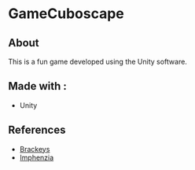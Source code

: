 # GameCuboscape

## About
This is a fun game developed using the Unity software.

## Made with :
- Unity

## References
- [Brackeys]('https://brackeys.com/')
- [Imphenzia]('https://www.imphenzia.com/')

